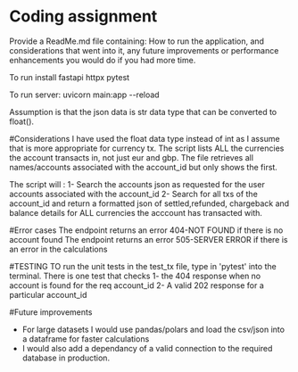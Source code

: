 # Coding assignment
Provide a ReadMe.md file containing: How to run the application, and considerations that went into it, any future improvements or performance enhancements you would do if you had more time.


To run install 
fastapi
httpx
pytest

To run server: 
uvicorn main:app --reload 

Assumption is that the json data is str data type that can be converted to float().

#Considerations
I have used the float data type instead of int as I assume that is more appropriate for currency tx.
The script lists ALL the currencies the account transacts in, not just eur and gbp.
The file retrieves all names/accounts associated with the account_id but only shows the first.

The script will :
1- Search the accounts json as requested for the user accounts associated with the account_id
2- Search for all txs of the account_id and return a formatted json of settled,refunded, chargeback and balance details for ALL currencies the acccount has transacted with.

#Error cases
The endpoint returns an error 404-NOT FOUND if there is no account found
The endpoint returns an error 505-SERVER ERROR if there is an error in the calculations

#TESTING
TO run the unit tests in the test_tx file, type in 'pytest' into the terminal. 
There is one test that checks
1- the 404 response when no account is found for the req account_id
2- A valid 202 response for a particular account_id


#Future improvements
- For large datasets I would use pandas/polars and load the csv/json into a dataframe for faster calculations
- I would also add a dependancy of a valid connection to the required database in production.